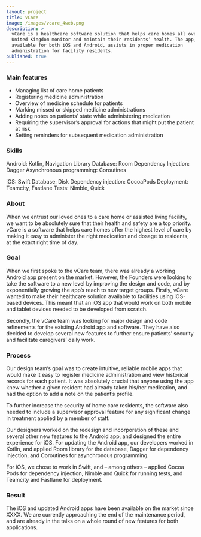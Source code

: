 ```yaml
---
layout: project
title: vCare
image: /images/vcare_4web.png
description: >
  vCare is a healthcare software solution that helps care homes all over the
  United Kingdom monitor and maintain their residents’ health. The app,
  available for both iOS and Android, assists in proper medication
  administration for facility residents.
published: true
---
```

### Main features

* Managing list of care home patients 
* Registering medicine administration
* Overview of medicine schedule for patients
* Marking missed or skipped medicine administrations
* Adding notes on patients’ state while administering medication
* Requiring the supervisor’s approval for actions that might put the patient at risk
* Setting reminders for subsequent medication administration

### Skills

Android: Kotlin, Navigation Library
Database: Room 
Dependency Injection: Dagger
Asynchronous programming: Coroutines

iOS: Swift
Database: Disk
Dependency injection: CocoaPods
Deployment: Teamcity, Fastlane
Tests: Nimble, Quick

### About 
 
When we entrust our loved ones to a care home or assisted living facility, we want to be absolutely sure that their health and safety are a top priority. vCare is a software that helps care homes offer the highest level of care by making it easy to administer the right medication and dosage to residents, at the exact right time of day. 

### Goal

When we first spoke to the vCare team, there was already a working Android app present on the market. However, the Founders were looking to take the software to a new level by improving the design and code, and by exponentially growing the app’s reach to new target groups. 
Firstly, vCare wanted to make their healthcare solution available to facilities using iOS-based devices. This meant that an iOS app that would work on both mobile and tablet devices needed to be developed from scratch. 

Secondly, the vCare team was looking for major design and code refinements for the existing Android app and software. They have also decided to develop several new features to further ensure patients’ security and facilitate caregivers’ daily work.

### Process
 
Our design team’s goal was to create intuitive, reliable mobile apps that would make it easy to register medicine administration and view historical records for each patient. It was absolutely crucial that anyone using the app knew whether a given resident had already taken his/her medication, and had the option to add a note on the patient’s profile. 

To further increase the security of home care residents, the software also needed to include a supervisor approval feature for any significant change in treatment applied by a member of staff. 

Our designers worked on the redesign and incorporation of these and several other new features to the Android app, and designed the entire experience for iOS. 
For updating the Android app, our developers worked in Kotlin, and applied Room library for the database, Dagger for dependency injection, and Coroutines for asynchronous programming.

For iOS, we chose to work in Swift, and – among others – applied Cocoa Pods for dependency injection, Nimble and Quick for running tests, and Teamcity and Fastlane for deployment. 

### Result

The iOS and updated Android apps have been available on the market since XXXX. We are currently approaching the end of the maintenance period, and are already in the talks on a whole round of new features for both applications.